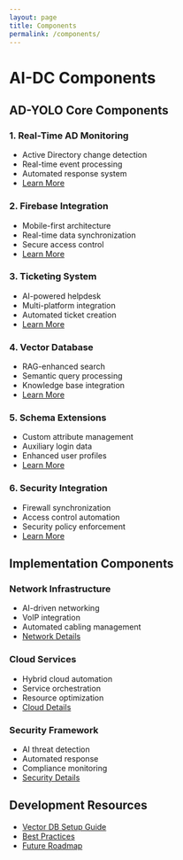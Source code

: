 ```yaml
---
layout: page
title: Components
permalink: /components/
---
```


# AI-DC Components

## AD-YOLO Core Components

### 1. Real-Time AD Monitoring
- Active Directory change detection
- Real-time event processing
- Automated response system
- [Learn More](28_AD_YOLO_Real_Time_AD_Monitoring.html)

### 2. Firebase Integration
- Mobile-first architecture
- Real-time data synchronization
- Secure access control
- [Learn More](29_AD_YOLO_Firebase_Sync.html)

### 3. Ticketing System
- AI-powered helpdesk
- Multi-platform integration
- Automated ticket creation
- [Learn More](30_AD_YOLO_Ticketing_Helpdesk_Integration.html)

### 4. Vector Database
- RAG-enhanced search
- Semantic query processing
- Knowledge base integration
- [Learn More](31_AD_YOLO_Vector_DB_RAG_AI.html)

### 5. Schema Extensions
- Custom attribute management
- Auxiliary login data
- Enhanced user profiles
- [Learn More](32_AD_YOLO_Schema_Extension_AuxLogin.html)

### 6. Security Integration
- Firewall synchronization
- Access control automation
- Security policy enforcement
- [Learn More](33_AD_YOLO_AD_Firewall_Sync.html)

## Implementation Components

### Network Infrastructure
- AI-driven networking
- VoIP integration
- Automated cabling management
- [Network Details](04_Phase1_Network_AI.html)

### Cloud Services
- Hybrid cloud automation
- Service orchestration
- Resource optimization
- [Cloud Details](06_Phase3_Cloud_AI.html)

### Security Framework
- AI threat detection
- Automated response
- Compliance monitoring
- [Security Details](07_Phase4_Security_AI.html)

## Development Resources
- [Vector DB Setup Guide](08_VectorDB_Setup.html)
- [Best Practices](14_Best_Practices_AI_Datacenter.html)
- [Future Roadmap](27_AI_Datacenter_Future_Vision.html) 